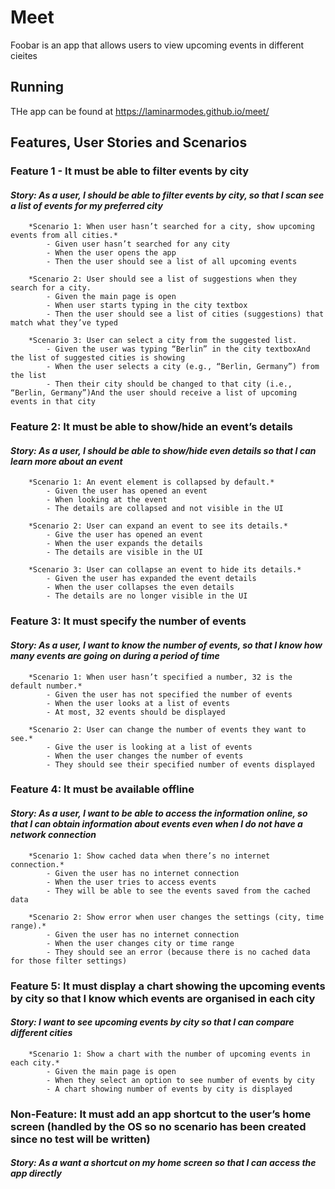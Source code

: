 # Meet

Foobar is an app that allows users to view upcoming events in different cieites

## Running

THe app can be found at https://laminarmodes.github.io/meet/

## Features, User Stories and Scenarios

### Feature 1 - It must be able to filter events by city
#### ***Story: As a user, I should be able to filter events by city, so that I scan see a list of events for my preferred city***

        *Scenario 1: When user hasn’t searched for a city, show upcoming events from all cities.*
            - Given user hasn’t searched for any city
            - When the user opens the app
            - Then the user should see a list of all upcoming events

        *Scenario 2: User should see a list of suggestions when they search for a city.
            - Given the main page is open
            - When user starts typing in the city textbox
            - Then the user should see a list of cities (suggestions) that match what they’ve typed

        *Scenario 3: User can select a city from the suggested list.
            - Given the user was typing “Berlin” in the city textboxAnd the list of suggested cities is showing
            - When the user selects a city (e.g., “Berlin, Germany”) from the list
            - Then their city should be changed to that city (i.e., “Berlin, Germany”)And the user should receive a list of upcoming events in that city

### Feature 2: It must be able to show/hide an event’s details
 #### ***Story: As a user, I should be able to show/hide even details so that I can learn more about an event***

        *Scenario 1: An event element is collapsed by default.*
            - Given the user has opened an event
            - When looking at the event
            - The details are collapsed and not visible in the UI

        *Scenario 2: User can expand an event to see its details.*
            - Give the user has opened an event
            - When the user expands the details
            - The details are visible in the UI

        *Scenario 3: User can collapse an event to hide its details.*
            - Given the user has expanded the event details
            - When the user collapses the even details
            - The details are no longer visible in the UI

### Feature 3: It must specify the number of events
#### ***Story: As a user, I want to know the number of events, so that I know how many events are going on during a period of time***

        *Scenario 1: When user hasn’t specified a number, 32 is the default number.*
            - Given the user has not specified the number of events
            - When the user looks at a list of events
            - At most, 32 events should be displayed

        *Scenario 2: User can change the number of events they want to see.*
            - Give the user is looking at a list of events
            - When the user changes the number of events
            - They should see their specified number of events displayed

### Feature 4: It must be available offline
#### ***Story: As a user, I want to be able to access the information online, so that I can obtain information about events even when I do not have a network connection***

        *Scenario 1: Show cached data when there’s no internet connection.*
            - Given the user has no internet connection
            - When the user tries to access events
            - They will be able to see the events saved from the cached data

        *Scenario 2: Show error when user changes the settings (city, time range).*
            - Given the user has no internet connection
            - When the user changes city or time range
            - They should see an error (because there is no cached data for those filter settings)


### Feature 5: It must display a chart showing the upcoming events by city so that I know which events are organised in each city
#### ***Story: I want to see upcoming events by city so that I can compare different cities***

        *Scenario 1: Show a chart with the number of upcoming events in each city.*
            - Given the main page is open 
            - When they select an option to see number of events by city 
            - A chart showing number of events by city is displayed

### Non-Feature: It must add an app shortcut to the user’s home screen (handled by the OS so no scenario has been created since no test will be written)
#### ***Story: As a want a shortcut on my home screen so that I can access the app directly***

